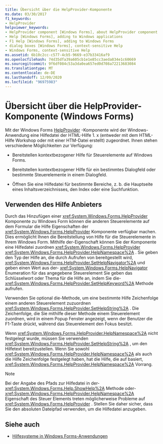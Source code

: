 ```yaml
---
title: Übersicht über die HelpProvider-Komponente
ms.date: 03/30/2017
f1_keywords:
- HelpProvider
helpviewer_keywords:
- HelpProvider component [Windows Forms], about HelpProvider component
- Help [Windows Forms], adding to Windows applications
- F1 Help [Windows Forms], adding to Windows Forms
- dialog boxes [Windows Forms], context-sensitive Help
- Windows Forms, context-sensitive Help
ms.assetid: 6b10c2cc-c577-4cb5-9669-e37b33416af9
ms.openlocfilehash: 74d35dfa39a605cb1e1e85cc3aeda834e1c60669
ms.sourcegitcommit: 9f6df084c53a3da0ea657ed0d708a72213683084
ms.translationtype: MT
ms.contentlocale: de-DE
ms.lasthandoff: 12/09/2020
ms.locfileid: "96975983"
---
```

# <a name="helpprovider-component-overview-windows-forms"></a>Übersicht über die HelpProvider-Komponente (Windows Forms)
Mit der Windows Forms [HelpProvider](helpprovider-component-windows-forms.md) -Komponente wird der Windows-Anwendung eine Hilfedatei der HTML-Hilfe 1. x (entweder mit dem HTML-Hilfe Workshop oder mit einer HTM-Datei erstellt) zugeordnet. Ihnen stehen verschiedene Möglichkeiten zur Verfügung:  
  
- Bereitstellen kontextbezogener Hilfe für Steuerelemente auf Windows Forms.  
  
- Bereitstellen kontextbezogener Hilfe für ein bestimmtes Dialogfeld oder bestimmte Steuerelemente in einem Dialogfeld.  
  
- Öffnen Sie eine Hilfedatei für bestimmte Bereiche, z. b. die Hauptseite eines Inhaltsverzeichnisses, den Index oder eine Suchfunktion.  
  
## <a name="using-the-help-provider"></a>Verwenden des Hilfe Anbieters  
 Durch das Hinzufügen einer <xref:System.Windows.Forms.HelpProvider> Komponente zu Windows Form können die anderen Steuerelemente auf dem Formular die Hilfe Eigenschaften der <xref:System.Windows.Forms.HelpProvider> Komponente verfügbar machen. Dies ermöglicht Ihnen die Bereitstellung von Hilfe für die Steuerelemente in Ihrem Windows Form. Mithilfe der-Eigenschaft können Sie der Komponente eine Hilfedatei zuordnen <xref:System.Windows.Forms.HelpProvider> <xref:System.Windows.Forms.HelpProvider.HelpNamespace%2A> . Sie geben den Typ der Hilfe an, die durch Aufrufen von bereitgestellt wird, <xref:System.Windows.Forms.HelpProvider.SetHelpNavigator%2A> und geben einen Wert aus der- <xref:System.Windows.Forms.HelpNavigator> Enumeration für das angegebene Steuerelement Sie geben das Schlüsselwort oder Thema für die Hilfe an, indem Sie die- <xref:System.Windows.Forms.HelpProvider.SetHelpKeyword%2A> Methode aufrufen.  
  
 Verwenden Sie optional die-Methode, um eine bestimmte Hilfe Zeichenfolge einem anderen Steuerelement zuzuordnen <xref:System.Windows.Forms.HelpProvider.SetHelpString%2A> . Die Zeichenfolge, die Sie mithilfe dieser Methode einem Steuerelement zuordnen, wird in einem Popup Fenster angezeigt, wenn der Benutzer die F1-Taste drückt, während das Steuerelement den Fokus besitzt.  
  
 Wenn <xref:System.Windows.Forms.HelpProvider.HelpNamespace%2A> nicht festgelegt wurde, müssen Sie verwenden <xref:System.Windows.Forms.HelpProvider.SetHelpString%2A> , um den Hilfetext bereitzustellen. Wenn Sie sowohl <xref:System.Windows.Forms.HelpProvider.HelpNamespace%2A> als auch die Hilfe Zeichenfolge festgelegt haben, hat die Hilfe, die auf basiert, <xref:System.Windows.Forms.HelpProvider.HelpNamespace%2A> Vorrang.  
  
> [!NOTE]
> Bei der Angabe des Pfads zur Hilfedatei in der- <xref:System.Windows.Forms.Help.ShowHelp%2A> Methode oder- <xref:System.Windows.Forms.HelpProvider.HelpNamespace%2A> Eigenschaft des Steuer Elements treten möglicherweise Probleme auf <xref:System.Windows.Forms.HelpProvider> . Stellen Sie daher sicher, dass Sie den absoluten Dateipfad verwenden, um die Hilfedatei anzugeben.  
  
## <a name="see-also"></a>Siehe auch

- [Hilfesysteme in Windows Forms-Anwendungen](../advanced/help-systems-in-windows-forms-applications.md)
